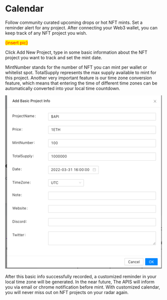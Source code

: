 # Calendar

Follow community curated upcoming drops or hot NFT mints. Set a reminder alert for any project. After connecting your Web3 wallet, you can keep track of any NFT project you wish.&#x20;

<mark style="color:red;">{insert pic}</mark>

Click Add New Project, type in some basic information about the NFT project you want to track and set the mint date.&#x20;

MintNumber stands for the number of NFT you can mint per wallet or whitelist spot. TotalSupply represents the max supply available to mint for this project. Another very important feature is our time zone conversion feature, which means that entering the time of different time zones can be automatically converted into your local time countdown.

![](<../../../.gitbook/assets/截屏2022-03-22 下午2.57.36.png>)

After this basic info successfully recorded, a customized reminder in your local time zone will be generated. In the near future, The APIS will inform you via email or chrome notification before mint.  With customized calendar, you will never miss out on NFT projects on your radar again.&#x20;
